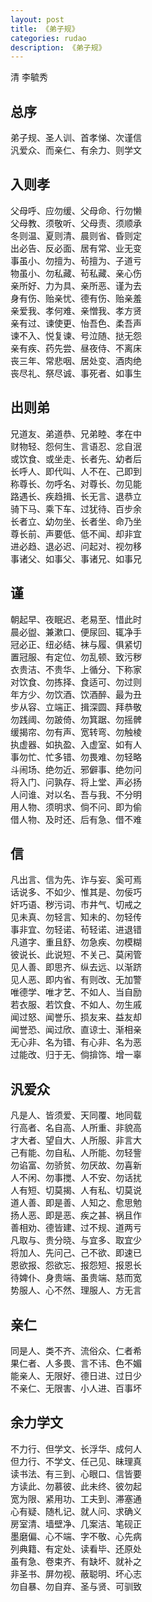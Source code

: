 ```yaml
---
layout: post
title: 《弟子规》
categories: rudao
description: 《弟子规》
---
```


清 李毓秀

总序
----

弟子规、圣人训、首孝悌、次谨信<br>
汎爱众、而亲仁、有余力、则学文

入则孝
------

父母呼、应勿缓、父母命、行勿懒<br>
父母教、须敬听、父母责、须顺承<br>
冬则温、夏则清、晨则省、昏则定<br>
出必告、反必面、居有常、业无变<br>
事虽小、勿擅为、茍擅为、子道亏<br>
物虽小、勿私藏、茍私藏、亲心伤<br>
亲所好、力为具、亲所恶、谨为去<br>
身有伤、贻亲忧、德有伤、贻亲羞<br>
亲爱我、孝何难、亲憎我、孝方贤<br>
亲有过、谏使更、怡吾色、柔吾声<br>
谏不入、悦复谏、号泣随、挞无怨<br>
亲有疾、药先尝、昼夜侍、不离床<br>
丧三年、常悲咽、居处变、酒肉绝<br>
丧尽礼、祭尽诚、事死者、如事生

出则弟
------

兄道友、弟道恭、兄弟睦、孝在中<br>
财物轻、怨何生、言语忍、忿自泯<br>
或饮食、或坐走、长者先、幼者后<br>
长呼人、即代叫、人不在、己即到<br>
称尊长、勿呼名、对尊长、勿见能<br>
路遇长、疾趋揖、长无言、退恭立<br>
骑下马、乘下车、过犹待、百步余<br>
长者立、幼勿坐、长者坐、命乃坐<br>
尊长前、声要低、低不闻、却非宜<br>
进必趋、退必迟、问起对、视勿移<br>
事诸父、如事父、事诸兄、如事兄

谨
--

朝起早、夜眠迟、老易至、惜此时<br>
晨必盥、兼漱口、便尿回、辄净手<br>
冠必正、纽必结、袜与履、俱紧切<br>
置冠服、有定位、勿乱顿、致污秽<br>
衣贵洁、不贵华、上循分、下称家<br>
对饮食、勿拣择、食适可、勿过则<br>
年方少、勿饮酒、饮酒醉、最为丑<br>
步从容、立端正、揖深圆、拜恭敬<br>
勿践阈、勿跛倚、勿箕踞、勿摇髀<br>
缓揭帘、勿有声、宽转弯、勿触棱<br>
执虚器、如执盈、入虚室、如有人<br>
事勿忙、忙多错、勿畏难、勿轻略<br>
斗闹场、绝勿近、邪僻事、绝勿问<br>
将入门、问孰存、将上堂、声必扬<br>
人问谁、对以名、吾与我、不分明<br>
用人物、须明求、倘不问、即为偷<br>
借人物、及时还、后有急、借不难

信
--

凡出言、信为先、诈与妄、奚可焉<br>
话说多、不如少、惟其是、勿佞巧<br>
奸巧语、秽污词、市井气、切戒之<br>
见未真、勿轻言、知未的、勿轻传<br>
事非宜、勿轻诺、茍轻诺、进退错<br>
凡道字、重且舒、勿急疾、勿模糊<br>
彼说长、此说短、不关己、莫闲管<br>
见人善、即思齐、纵去远、以渐跻<br>
见人恶、即内省、有则改、无加警<br>
唯德学、唯才艺、不如人、当自励<br>
若衣服、若饮食、不如人、勿生戚<br>
闻过怒、闻誉乐、损友来、益友却<br>
闻誉恐、闻过欣、直谅士、渐相亲<br>
无心非、名为错、有心非、名为恶<br>
过能改、归于无、倘揜饰、增一辜

汎爱众
------

凡是人、皆须爱、天同覆、地同载<br>
行高者、名自高、人所重、非貌高<br>
才大者、望自大、人所服、非言大<br>
己有能、勿自私、人所能、勿轻訾<br>
勿谄富、勿骄贫、勿厌故、勿喜新<br>
人不闲、勿事搅、人不安、勿话扰<br>
人有短、切莫揭、人有私、切莫说<br>
道人善、即是善、人知之、愈思勉<br>
扬人恶、即是恶、疾之甚、祸且作<br>
善相劝、德皆建、过不规、道两亏<br>
凡取与、贵分晓、与宜多、取宜少<br>
将加人、先问己、己不欲、即速已<br>
恩欲报、怨欲忘、报怨短、报恩长<br>
待婢仆、身贵端、虽贵端、慈而宽<br>
势服人、心不然、理服人、方无言

亲仁
----

同是人、类不齐、流俗众、仁者希<br>
果仁者、人多畏、言不讳、色不媚<br>
能亲人、无限好、德日进、过日少<br>
不亲仁、无限害、小人进、百事坏

余力学文
--------

不力行、但学文、长浮华、成何人<br>
但力行、不学文、任己见、昧理真<br>
读书法、有三到、心眼口、信皆要<br>
方读此、勿慕彼、此未终、彼勿起<br>
宽为限、紧用功、工夫到、滞塞通<br>
心有疑、随札记、就人问、求确义<br>
房室清、墙壁净、几案洁、笔砚正<br>
墨磨偏、心不端、字不敬、心先病<br>
列典籍、有定处、读看毕、还原处<br>
虽有急、卷束齐、有缺坏、就补之<br>
非圣书、屏勿视、蔽聪明、坏心志<br>
勿自暴、勿自弃、圣与贤、可驯致
